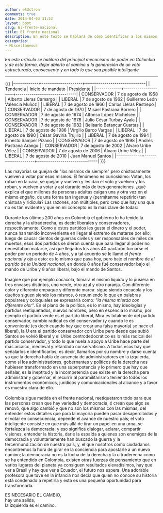 ```yaml
---
author: el3ctron
comments: true
date: 2014-04-03 11:53
layout: post
slug: El-frente-nacional
title: El frente nacional
description: En este texto se hablará de cómo identificar a los mismos de siempre, y dar un voto inteligente.
categories:
- Miscellaneous
---
```


*En este artículo se hablará del principal mecanismo de poder en Colombia y de esta forma, dejar abierto el camino a la generación de un voto estructurado, consecuente y en todo lo que sea posible inteligente.*

<!-- more -->
---

{{{
|-------------+---------------------+-------------------------------|
| Tendencia   | Inicio de mandato   | Presidente                    |
|-------------+---------------------+-------------------------------|
| CONSERVADOR | 7 de agosto de 1958 | Alberto Lleras Camargo        |
| LIBERAL     | 7 de agosto de 1962 | Guillermo León Valencia Muñoz |
| LIBERAL     | 7 de agosto de 1966 | Carlos Lleras Restrepo        |
| CONSERVADOR | 7 de agosto de 1970 | Misael Pastrana Borrero       |
| CONSERVADOR | 7 de agosto de 1974 | Alfonso López Michelsen       |
| CONSERVADOR | 7 de agosto de 1978 | Julio César Turbay Ayala      |
| CONSERVADOR | 7 de agosto de 1982 | Belisario Betancur Cuartas    |
| LIBERAL     | 7 de agosto de 1986 | Virgilio Barco Vargas         |
| LIBERAL     | 7 de agosto de 1990 | César Gaviria Trujillo        |
| LIBERAL     | 7 de agosto de 1994 | Ernesto Samper Pizano         |
| CONSERVADOR | 7 de agosto de 1998 | Andrés Pastrana Arango        |
| CONSERVADOR | 7 de agosto de 2002 | Álvaro Uribe Vélez            |
| CONSERVADOR | 7 de agosto de 2006 | Álvaro Uribe Vélez            |
| LIBERAL     | 7 de agosto de 2010 | Juan Manuel Santos            |
|-------------+---------------------+-------------------------------|
}}}<br>
<br>
Las mayorías se quejan de "los mismos de siempre" pero chistosamente vuelven a votar por esos mismos. El fenómeno es curiosísimo: Votan, los roban en la cara, se quejan y vuelven y les dan el voto y vuelven y los roban, y vuelven a votar y así durante más de tres generaciones. ¿qué explica el que millones de personas adultas caigan una y otra vez en el mismo engaño, de una forma tan ingenua y (permitanme repetirlo) tan chistosa y ridícula? Las razones, son múltiples, pero creo que hay una que no es tán evidente y que en mi concepto es la más clave de todas:<br>
<br>
Durante los últimos 200 años en Colombia el gobierno lo ha tenido la derecha y la ultraderecha, es decir: liberales y conservadores, respectivamente. Como a estos partidos les gusta el dinero y el poder, nunca han tenido inconveniente en llegar al extremo de matarse por ello; luego de causar cientos de guerras civiles y ser responsables de miles de muertos, esos dos partidos se dieron cuenta que para llegar al poder no necesitaban matarse, así que llegados los años 40 pactaron turnarse el poder por un periodo de 4 años, y a tal acuerdo se le llamó el *frente nacional* y ojo a esto: es lo mismo que pasa hoy, pero bajo el nombre de *el partido de la Unidad nacional*, en donde 8 años fué conservador bajo el mando de Uribe y 8 años liberal, bajo el mando de Santos.<br>
<br>
Imagine que por ejemplo cocacola, tomara el mismo liquido y lo pusiera en tres envases distintos, uno verde, otro azul y otro naranja. Con diferente color y diferente empaque y diferente marca: sigue siendo cocacola y los dueños siguen siendo los mismos, ó resumiendo lo que en palabras populares y coloquiales se expresaría como: *"la misma mierda con diferente olor"*. En el plano de la política, es lo mismo, hay ideologías y partidos reetiquetados, nuevos nombres, pero en escencia lo mismo; por ejemplo el partido verde es el partido liberal, Mira es totalmente del partido conservador, cambio radical es del conservador (y cuando le es conveniente (es decir cuando hay que crear una falsa mayoría) se hace el liberal), la U era el partido conservador con Uribe pero desde que subió Santos se volvió liberal y el Uribe centrodedocrático es lo más radical del partido conservador, y todo lo que huela a apoyo a Uribe hace parte del más arcaico, medieval y retardado conservatismo. A todos esos hay que señalarlos e identificarlos, es decir, llamarlos por su nombre y darse cuenta ya que la derecha habla de ausencia de administradores en la izquierda, como si los administradores, gobernantes y políticos de la derecha nos hubiesen transformado en una superpotencia y lo primero que hay que señalar, es la ineptitud y la incompetencia que existe en la derecha para administrar y gobernar, el recurrir al paramilitarismo teniendo todos los instrumentos económicos, jurídicos y comunicacionales al alcance y a favor es muestra clara de ello.<br>
<br>
Colombia sigue metida en el frente nacional, reetiquetaron todo para que las personas crean que hay variedad y democracia, ó crean que algo se renovó, que algo cambió y que no son los mismos con las mismas; del entender estos detalles que para la mayoría pueden pasar desapercibidos y el votar en consecuencia, depende el avance de nuestro país; el voto inteligente consiste en que más allá de tirar un papel en una urna, se fortalezca la democracia, y eso significa dialogar, aclarar, compartir visiones, entender la historia, darle la espalda a quienes son enemigos de la democracia y voluntariamente han buscado la guerra y la tercermundización de nuestro país, y, el que nosotros como ciudadanos encontremos la hora de girar en la conciencia para apostarle a un nuevo camino; la democracia no es la lucha de la derecha y la ultraderecha como se ha entendido en Colombia, existen otras fuerzas de pensamiento que en varios lugares del planeta ya consiguen resultados elevadísimos, hay que ver a Brasil y hay que ver a Ecuador, el futuro nos espera. Una adorable profesora que tuve en la infancia nos decía que quien no conoce su historia está condenado a repetirla y esta es una pequeña oportunidad para transformarla.<br>

ES NECESARIO EL CAMBIO,<br>
hay una salida,<br>
la izquierda es el camino.
